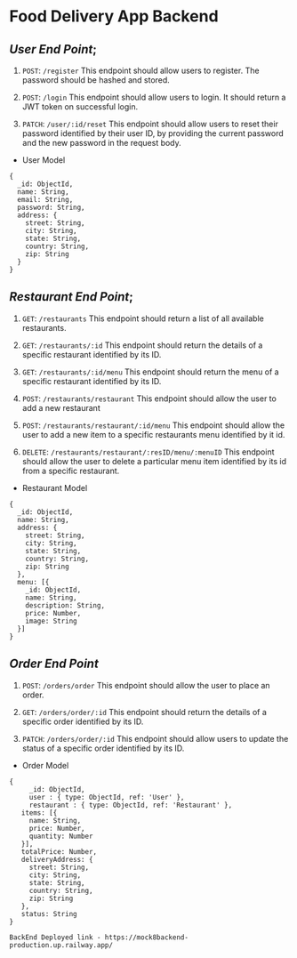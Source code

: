 # Food Delivery App Backend

## *User End Point*;

1. `POST`: `/register`
   This endpoint should allow users to register. The password should be hashed and stored.

2. `POST`: `/login`
   This endpoint should allow users to login. It should return a JWT token on successful login.
   
3. `PATCH`: `/user/:id/reset`
   This endpoint should allow users to reset their password identified by their user ID, by providing the current password and the new password in the request body.

- User Model
```
{
  _id: ObjectId,
  name: String,
  email: String,
  password: String,
  address: {
    street: String,
    city: String,
    state: String,
    country: String,
    zip: String
  }
}
```

## *Restaurant End Point*;

1. `GET`: `/restaurants`
   This endpoint should return a list of all available restaurants.

2. `GET`: `/restaurants/:id`
   This endpoint should return the details of a specific restaurant identified by its ID.

3. `GET`: `/restaurants/:id/menu`
   This endpoint should return the menu of a specific restaurant identified by its ID.

4. `POST`: `/restaurants/restaurant`
   This endpoint should allow the user to add a new restaurant
   
5. `POST`: `/restaurants/restaurant/:id/menu` 
   This endpoint should allow the user to add a new item to a specific restaurants menu identified by it id.
   
6. `DELETE`: `/restaurants/restaurant/:resID/menu/:menuID`
   This endpoint should allow the user to delete a particular menu item identified by its id from a specific restaurant.
   
  - Restaurant Model
```
{
  _id: ObjectId,
  name: String,
  address: {
    street: String,
    city: String,
    state: String,
    country: String,
    zip: String
  },
  menu: [{
    _id: ObjectId,
    name: String,
    description: String,
    price: Number,
    image: String
  }]
}
```

## *Order End Point*

1. `POST`: `/orders/order`
   This endpoint should allow the user to place an order.
   
2. `GET`: `/orders/order/:id` 
   This endpoint should return the details of a specific order identified by its ID.
   
3. `PATCH`: `/orders/order/:id`
   This endpoint should allow users to update the status of a specific order identified by its ID.

- Order Model
```
{
	 _id: ObjectId,
	 user : { type: ObjectId, ref: 'User' },
	 restaurant : { type: ObjectId, ref: 'Restaurant' },
   items: [{
     name: String,
     price: Number,
     quantity: Number
   }],
   totalPrice: Number,
   deliveryAddress: {
     street: String,
     city: String,
     state: String,
     country: String,
     zip: String
   },
   status: String
}
```
```
BackEnd Deployed link - https://mock8backend-production.up.railway.app/
```
